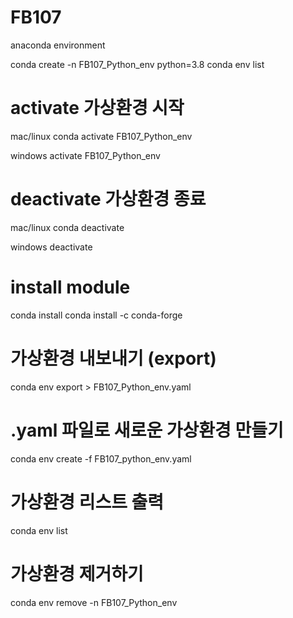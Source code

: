 # FB107
anaconda environment

conda create -n FB107_Python_env python=3.8
conda env list

# activate 가상환경 시작
mac/linux
conda activate FB107_Python_env

windows
activate FB107_Python_env

# deactivate 가상환경 종료
mac/linux
conda deactivate

windows
deactivate

# install module
conda install
conda install -c conda-forge


# 가상환경 내보내기 (export)
conda env export > FB107_Python_env.yaml

# .yaml 파일로 새로운 가상환경 만들기
conda env create -f FB107_python_env.yaml

# 가상환경 리스트 출력
conda env list

# 가상환경 제거하기
conda env remove -n FB107_Python_env